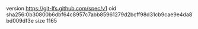 version https://git-lfs.github.com/spec/v1
oid sha256:0b30800b6dbf64c8957c7abb85961279d2bcff98d31cb9cae9e4da8bd009df3e
size 1165

